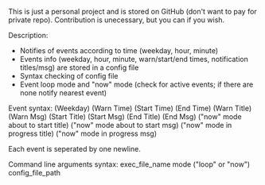 This is just a personal project and is stored on GitHub (don't want to pay for private repo).
Contribution is unecessary, but you can if you wish.

Description:

* Notifies of events according to time (weekday, hour, minute)
* Events info (weekday, hour, minute, warn/start/end times, notification titles/msg) are stored in a config file
* Syntax checking of config file
* Event loop mode and "now" mode (check for active events; if there are none notify nearest event)

Event syntax: (Weekday) (Warn Time) (Start Time) (End Time) (Warn Title) (Warn Msg) (Start Title) (Start Msg) (End Title) (End Msg) ("now" mode about to start title) ("now" mode about to start msg) ("now" mode in progress title) ("now" mode in progress msg)

Each event is seperated by one newline.

Command line arguments syntax: exec_file_name     mode ("loop" or "now")     config_file_path
